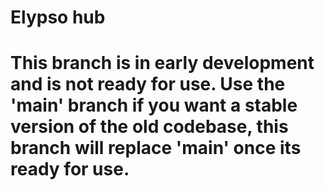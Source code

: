 # Elypso hub

# This branch is in early development and is not ready for use. Use the 'main' branch if you want a stable version of the old codebase, this branch will replace 'main' once its ready for use.